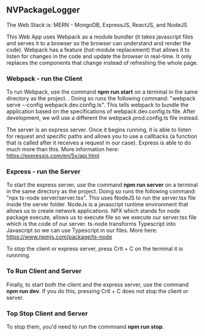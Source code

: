 ## NVPackageLogger

The Web Stack is: MERN - MongoDB, ExpressJS, ReactJS, and NodeJS

This Web App uses Webpack as a module bundler (it takes javascript files and serves it to a browser so the browser can understand and render the code). Webpack has a feature (hot-module replacement) that allows it to listen for changes in the code and update the browser in real-time. It only replaces the components that change instead of refreshing the whole page.

### Webpack - run the Client
To run Webpack, use the command **npm run start** on a terminal in the same directory as the project. . Doing so runs the following command: "webpack serve --config webpack.dev.config.ts". This tells webpack to bundle the application based on the specifications of webpack.dev.config.ts file. After development, we will use a different the webpack.prod.config.ts file instead.

The server is an express server. Once it begins running, it is able to listen for request and specific paths and allows you to use a callbacks (a function that is called after it receives a request in our case). Express is able to do much more than this. More information here: https://expressjs.com/en/5x/api.html

### Express - run the Server
To start the express server, use the command **npm run server** on a terminal in the same directory as the project. Doing so runs the following command: "npx ts-node server/server.tsx". This uses NodeJS to run the server.tsx file inside the server folder. NodeJs is a javascript runtime environment that allows us to create network applications. NPX which stands for node package execute, allows us to execute file so we execute our server.tsx file which is the code of our server. ts-node transforms Typescript into Javascript so we can use Typescript in our files. More here: https://www.npmjs.com/package/ts-node

To stop the client or express server, press Crtl + C on the terminal it is runnning.

### To Run Client and Server 
Finally, to start both the client and the express server, use the command **npm run dev**. If you do this, pressing Crtl + C does not stop the client or server. 

### Top Stop Client and Server
To stop them, you'd need to run the commnand **npm run stop**.
